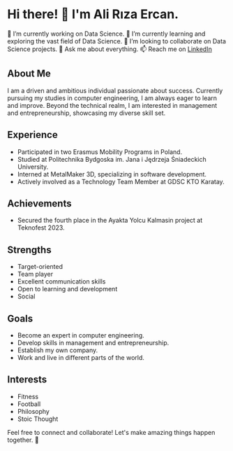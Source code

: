 # Hi there! 👋 I'm Ali Rıza Ercan.

🔭 I’m currently working on Data Science.
🌱 I’m currently learning and exploring the vast field of Data Science.
👯 I’m looking to collaborate on Data Science projects.
💬 Ask me about everything.
📫 Reach me on [LinkedIn](https://www.linkedin.com/in/alirizaercann/)

## About Me

I am a driven and ambitious individual passionate about success. Currently pursuing my studies in computer engineering, I am always eager to learn and improve. Beyond the technical realm, I am interested in management and entrepreneurship, showcasing my diverse skill set.

## Experience

- Participated in two Erasmus Mobility Programs in Poland.
- Studied at Politechnika Bydgoska im. Jana i Jędrzeja Śniadeckich University.
- Interned at MetalMaker 3D, specializing in software development.
- Actively involved as a Technology Team Member at GDSC KTO Karatay.

## Achievements

- Secured the fourth place in the Ayakta Yolcu Kalmasin project at Teknofest 2023.

## Strengths

- Target-oriented
- Team player
- Excellent communication skills
- Open to learning and development
- Social

## Goals

- Become an expert in computer engineering.
- Develop skills in management and entrepreneurship.
- Establish my own company.
- Work and live in different parts of the world.

## Interests

- Fitness
- Football
- Philosophy
- Stoic Thought

Feel free to connect and collaborate! Let's make amazing things happen together. 🚀
